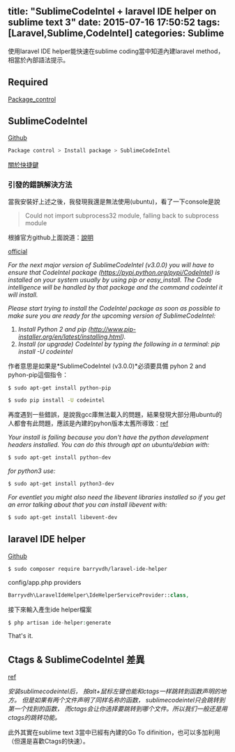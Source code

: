 title: "SublimeCodeIntel + laravel IDE helper on sublime text 3"
date: 2015-07-16 17:50:52
tags: [Laravel,Sublime,CodeIntel]
categories: Sublime
---
使用laravel IDE helper能快速在sublime coding當中知道內建laravel method，相當於內部語法提示。

<!-- more -->

## Required
[Package_control](http://yish.im/2015/03/22/Sublime-text-3-on-Ubuntu/#Package_control)

## SublimeCodeIntel

[Github](https://github.com/SublimeCodeIntel/SublimeCodeIntel)

``` bash
Package control > Install package > SublimeCodeIntel
```

[關於快捷鍵](https://github.com/SublimeCodeIntel/SublimeCodeIntel#using)

### 引發的錯誤解決方法

當我安裝好上述之後，我發現我還是無法使用(ubuntu)，看了一下console是說

>Could not import subprocess32 module, falling back to subprocess module

根據官方github上面說道：[說明](https://github.com/SublimeCodeIntel/SublimeCodeIntel#using)

[official](https://github.com/SublimeCodeIntel/SublimeCodeIntel#notes)

*For the next major version of SublimeCodeIntel (v3.0.0) you will have to ensure that CodeIntel package (https://pypi.python.org/pypi/CodeIntel) is installed on your system usually by using pip or easy_install. The Code intelligence will be handled by that package and the command codeintel it will install.*

*Please start trying to install the CodeIntel package as soon as possible to make sure you are ready for the upcoming version of SublimeCodeIntel:*

1. *Install Python 2 and pip (http://www.pip-installer.org/en/latest/installing.html).*
2. *Install (or upgrade) CodeIntel by typing the following in a terminal: pip install -U codeintel*

作者意思是如果是*SublimeCodeIntel (v3.0.0)*必須要具備 pyhon 2 and pyhon-pip這個指令：

``` bash
$ sudo apt-get install python-pip
```
``` bash
$ sudo pip install -U codeintel
```

再度遇到一些錯誤，是說我gcc庫無法載入的問題，結果發現大部分用ubuntu的人都會有此問題，應該是內建的pyhon版本太舊所導致：[ref](http://stackoverflow.com/questions/11094718/error-command-gcc-failed-with-exit-status-1-while-installing-eventlet)

*Your install is failing because you don't have the python development headers installed. You can do this through apt on ubuntu/debian with:*

``` bash
$ sudo apt-get install python-dev
```

*for python3 use:*

``` bash
$ sudo apt-get install python3-dev
```

*For eventlet you might also need the libevent libraries installed so if you get an error talking about that you can install libevent with:*

``` bash
$ sudo apt-get install libevent-dev
```

## laravel IDE helper

[Github](https://github.com/barryvdh/laravel-ide-helper)

``` bash
$ sudo composer require barryvdh/laravel-ide-helper
```

config/app.php
providers

``` php
Barryvdh\LaravelIdeHelper\IdeHelperServiceProvider::class,
```

接下來輸入產生ide helper檔案

``` php
$ php artisan ide-helper:generate
```

That's it.

## Ctags & SublimeCodeIntel 差異
[ref](http://cloudbbs.org/forum.php?mod=viewthread&tid=3620)

*安装sublimecodeintel后， 按alt+鼠标左键也能和ctags一样跳转到函数声明的地方。 但是如果有两个文件声明了同样名称的函数， sublimecodeintel只会跳转到第一个找到的函数， 而ctags会让你选择要跳转到哪个文件。所以我们一般还是用ctags的跳转功能。*

此外其實在sublime text 3當中已經有內建的Go To difinition，也可以多加利用（但還是喜歡Ctags的快速）。
